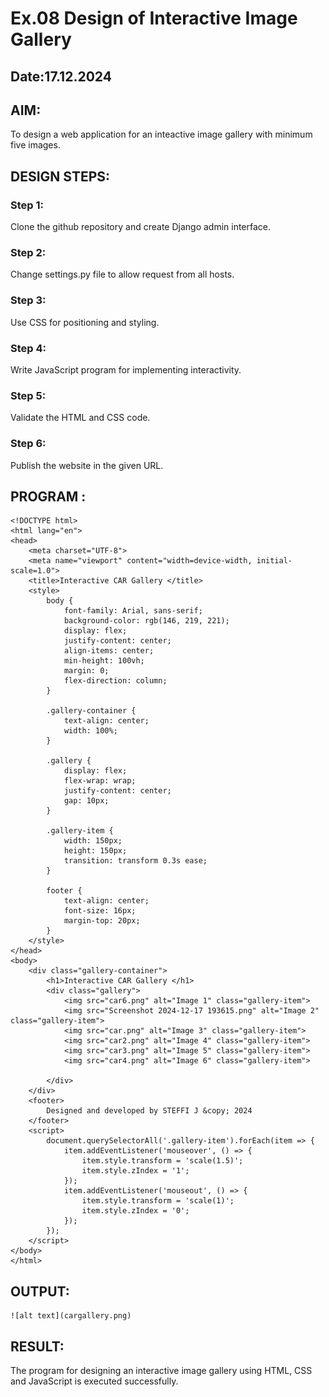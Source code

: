# Ex.08 Design of Interactive Image Gallery
## Date:17.12.2024

## AIM:
To design a web application for an inteactive image gallery with minimum five images.

## DESIGN STEPS:

### Step 1:
Clone the github repository and create Django admin interface.

### Step 2:
Change settings.py file to allow request from all hosts.

### Step 3:
Use CSS for positioning and styling.

### Step 4:
Write JavaScript program for implementing interactivity.

### Step 5:
Validate the HTML and CSS code.

### Step 6:
Publish the website in the given URL.

## PROGRAM :
```
<!DOCTYPE html>
<html lang="en">
<head>
    <meta charset="UTF-8">
    <meta name="viewport" content="width=device-width, initial-scale=1.0">
    <title>Interactive CAR Gallery </title>
    <style>
        body {
            font-family: Arial, sans-serif;
            background-color: rgb(146, 219, 221);
            display: flex;
            justify-content: center;
            align-items: center;
            min-height: 100vh; 
            margin: 0;
            flex-direction: column;
        }

        .gallery-container {
            text-align: center;
            width: 100%;
        }

        .gallery {
            display: flex;
            flex-wrap: wrap;
            justify-content: center;
            gap: 10px; 
        }

        .gallery-item {
            width: 150px; 
            height: 150px;
            transition: transform 0.3s ease;
        }

        footer {
            text-align: center;
            font-size: 16px;
            margin-top: 20px; 
        }
    </style>
</head>
<body>
    <div class="gallery-container">
        <h1>Interactive CAR Gallery </h1>
        <div class="gallery">
            <img src="car6.png" alt="Image 1" class="gallery-item">
            <img src="Screenshot 2024-12-17 193615.png" alt="Image 2" class="gallery-item">
            <img src="car.png" alt="Image 3" class="gallery-item">
            <img src="car2.png" alt="Image 4" class="gallery-item">
            <img src="car3.png" alt="Image 5" class="gallery-item">
            <img src="car4.png" alt="Image 6" class="gallery-item">
           
        </div>
    </div>
    <footer>
        Designed and developed by STEFFI J &copy; 2024
    </footer>
    <script>
        document.querySelectorAll('.gallery-item').forEach(item => {
            item.addEventListener('mouseover', () => {
                item.style.transform = 'scale(1.5)';
                item.style.zIndex = '1';
            });
            item.addEventListener('mouseout', () => {
                item.style.transform = 'scale(1)';
                item.style.zIndex = '0';
            });
        });
    </script>
</body>
</html>
```
## OUTPUT:
    ![alt text](cargallery.png)
## RESULT:
The program for designing an interactive image gallery using HTML, CSS and JavaScript is executed successfully.
